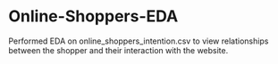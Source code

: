 # Online-Shoppers-EDA

Performed EDA on online_shoppers_intention.csv to view relationships between the shopper and their interaction with the website. 
